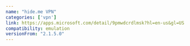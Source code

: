 ```yaml
---
name: "hide.me VPN"
categories: ['vpn']
link: https://apps.microsoft.com/detail/9pmwdcrdlmsk?hl=en-us&gl=US
compatibility: emulation
versionFrom: "2.1.5.0"
---
```


